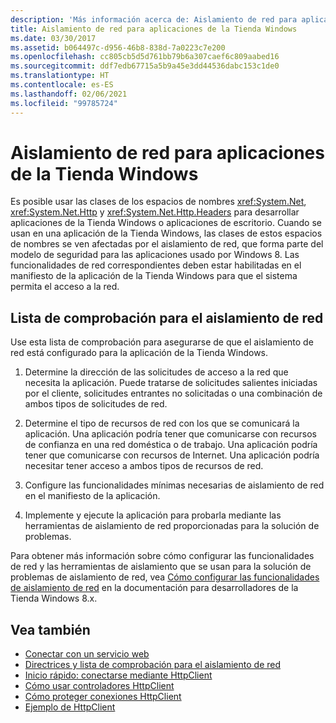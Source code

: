 ```yaml
---
description: 'Más información acerca de: Aislamiento de red para aplicaciones de la Tienda Windows'
title: Aislamiento de red para aplicaciones de la Tienda Windows
ms.date: 03/30/2017
ms.assetid: b064497c-d956-46b8-838d-7a0223c7e200
ms.openlocfilehash: cc805cb5d5d761bb79b6a307caef6c809aabed16
ms.sourcegitcommit: ddf7edb67715a5b9a45e3dd44536dabc153c1de0
ms.translationtype: HT
ms.contentlocale: es-ES
ms.lasthandoff: 02/06/2021
ms.locfileid: "99785724"
---
```

# <a name="network-isolation-for-windows-store-apps"></a>Aislamiento de red para aplicaciones de la Tienda Windows

Es posible usar las clases de los espacios de nombres <xref:System.Net>, <xref:System.Net.Http> y <xref:System.Net.Http.Headers> para desarrollar aplicaciones de la Tienda Windows o aplicaciones de escritorio. Cuando se usan en una aplicación de la Tienda Windows, las clases de estos espacios de nombres se ven afectadas por el aislamiento de red, que forma parte del modelo de seguridad para las aplicaciones usado por Windows 8. Las funcionalidades de red correspondientes deben estar habilitadas en el manifiesto de la aplicación de la Tienda Windows para que el sistema permita el acceso a la red.  
  
## <a name="checklist-for-network-isolation"></a>Lista de comprobación para el aislamiento de red  

Use esta lista de comprobación para asegurarse de que el aislamiento de red está configurado para la aplicación de la Tienda Windows.  
  
1. Determine la dirección de las solicitudes de acceso a la red que necesita la aplicación. Puede tratarse de solicitudes salientes iniciadas por el cliente, solicitudes entrantes no solicitadas o una combinación de ambos tipos de solicitudes de red.  
  
2. Determine el tipo de recursos de red con los que se comunicará la aplicación. Una aplicación podría tener que comunicarse con recursos de confianza en una red doméstica o de trabajo. Una aplicación podría tener que comunicarse con recursos de Internet. Una aplicación podría necesitar tener acceso a ambos tipos de recursos de red.  
  
3. Configure las funcionalidades mínimas necesarias de aislamiento de red en el manifiesto de la aplicación.  
  
4. Implemente y ejecute la aplicación para probarla mediante las herramientas de aislamiento de red proporcionadas para la solución de problemas.  
  
Para obtener más información sobre cómo configurar las funcionalidades de red y las herramientas de aislamiento que se usan para la solución de problemas de aislamiento de red, vea [Cómo configurar las funcionalidades de aislamiento de red](/previous-versions/windows/apps/hh770532(v=win.10)) en la documentación para desarrolladores de la Tienda Windows 8.x.
  
## <a name="see-also"></a>Vea también

- [Conectar con un servicio web](/previous-versions/windows/apps/hh761504(v=win.10))
- [Directrices y lista de comprobación para el aislamiento de red](/previous-versions/windows/apps/hh770532(v=win.10))
- [Inicio rápido: conectarse mediante HttpClient](/previous-versions/windows/apps/hh781239(v=win.10))
- [Cómo usar controladores HttpClient](/previous-versions/windows/apps/hh781241(v=win.10))
- [Cómo proteger conexiones HttpClient](/previous-versions/windows/apps/hh781240(v=win.10))
- [Ejemplo de HttpClient](https://code.msdn.microsoft.com/windowsapps/HttpClient-sample-55700664)
